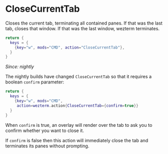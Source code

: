 # CloseCurrentTab

Closes the current tab, terminating all contained panes.  If that was the last
tab, closes that window.  If that was the last window, wezterm terminates.

```lua
return {
  keys = {
    {key="w", mods="CMD", action="CloseCurrentTab"},
  }
}
```

*Since: nightly*

The nightly builds have changed `CloseCurrentTab` so that it requires
a boolean `confirm` parameter:

```lua
return {
  keys = {
    {key="w", mods="CMD",
     action=wezterm.action{CloseCurrentTab={confirm=true}}
  }
}
```

When `confirm` is true, an overlay will render over the tab to
ask you to confirm whether you want to close it.

If `confirm` is false then this action will immediately close
the tab and terminates its panes without prompting.

